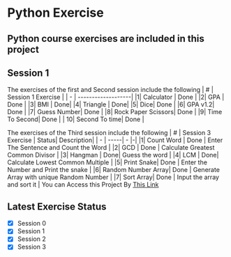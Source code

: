 # Python Exercise
Python course exercises are included in this project
---

## Session 1 
The exercises of the first and Second session include the following
|  #  | Session 1 Exercise |
| -  | -------------------|
|1| Calculator | Done |
|2| GPA        | Done |
|3| BMI  | Done|
|4| Triangle | Done|
|5| Dice| Done |
|6| GPA v1.2| Done |
|7| Guess Number| Done |
|8| Rock Paper Scissors| Done |
|9| Time To Second| Done |
| 10| Second To time| Done |

The exercises of the Third session include the following
|  #  | Session 3 Exercise | Status| Description|
| -  | -----| - |-|
|1| Count Word | Done | Enter The Sentence and Count the Word |
|2| GCD        | Done | Calculate Greatest Common Divisor |
|3| Hangman  | Done| Guess the word |
|4| LCM | Done| Calculate Lowest Common Multiple |
|5| Print Snake| Done | Enter the Number and Print the snake |
|6| Random Number Array| Done | Generate Array with unique Random Number |
|7| Sort Array| Done | Input the array and sort it |
You can Access this Project By [This Link](https://github.com/faranaktalebiii/python)

## Latest  Exercise Status
- [x] Session 0
- [x] Session 1
- [x] Session 2
- [x] Session 3
